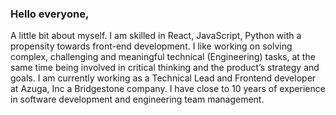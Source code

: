 ### Hello everyone, 
   A little bit about myself. I am skilled in React, JavaScript, Python with a propensity towards front-end development. I like working on solving complex, challenging and meaningful technical (Engineering) tasks, at the same time being involved in critical thinking and the product’s strategy and goals. I am currently working as a Technical Lead and Frontend developer at Azuga, Inc a Bridgestone company. 
I have close to 10 years of experience in software development and engineering team management. 

 

<!--
**vidhi6891/vidhi6891** is a ✨ _special_ ✨ repository because its `README.md` (this file) appears on your GitHub profile.

Here are some ideas to get you started:

- 🔭 I’m currently working on ...
- 🌱 I’m currently learning ...
- 👯 I’m looking to collaborate on ...
- 🤔 I’m looking for help with ...
- 💬 Ask me about ...
- 📫 How to reach me: ...
- 😄 Pronouns: ...
- ⚡ Fun fact: ...
-->
